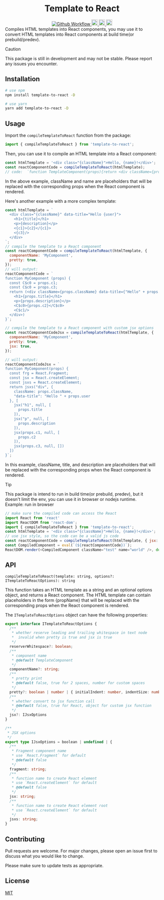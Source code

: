 <h1 align="center">Template to React</h1>
<div align="center">
  <a href="https://github.com/oe/template-to-react/actions/workflows/build.yml">
    <img src="https://github.com/oe/template-to-react/actions/workflows/build.yml/badge.svg" alt="Github Workflow">
  </a>
  <a href="#readme">
    <img src="https://badges.frapsoft.com/typescript/code/typescript.svg?v=101" alt="code with typescript" height="20">
  </a>
  <a href="#readme">
    <img src="https://badge.fury.io/js/template-to-react.svg" alt="npm version" height="20">
  </a>
  <a href="https://www.npmjs.com/package/template-to-react">
    <img src="https://img.shields.io/npm/dm/template-to-react.svg" alt="npm version" height="20">
  </a>
</div>
Compiles HTML templates into React components, you may use it to convert HTML templates into React components at build time(or prebuild/predev).


> [!CAUTION]
> This package is still in development and may not be stable. Please report any issues you encounter.

## Installation

```bash
# use npm
npm install template-to-react -D

# use yarn
yarn add template-to-react -D
```

## Usage
Import the `compileTemplateToReact` function from the package:

```js
import { compileTemplateToReact } from 'template-to-react';
```

Then, you can use it to compile an HTML template into a React component:

```js
const htmlTemplate = '<div class="{className}">Hello, {name}!</div>';
const reactComponentCode = compileTemplateToReact(htmlTemplate);
// code:  `function TemplateComponent(props){return <div className={props.className}>Hello, {props.name}!</div>}`
```

In the above example, className and name are placeholders that will be replaced with the corresponding props when the React component is rendered.

Here's another example with a more complex template:
```js
const htmlTemplate = `
  <div class="{className}" data-title="Hello {user}">
    <h1>{title}</h1>
    <p>{description}</p>
    <{c1}>{c2}</{c1}>
    <{c3}/>
  </div>
`;
// compile the template to a React component
const reactComponentCode = compileTemplateToReact(htmlTemplate, {
  componentName: 'MyComponent',
  pretty: true,
});
// will output:
reactComponentCode = `
function MyComponent (props) {
  const C$c0 = props.c1;
  const C$c0 = props.c3;
  return (<div className={props.className} data-title={"Hello" + props.user}>
    <h1>{props.title}</h1>
    <p>{props.description}</p>
    <C$c0>{props.c2}</C$c0>
    <C$c1/>
  </div>)
}`;

// compile the template to a React component with custom jsx options
const reactComponentCodeJsx = compileTemplateToReact(htmlTemplate, {
  componentName: 'MyComponent',
  pretty: true,
  jsx: true,
});

// will output:
reactComponentCodeJsx = `
function MyComponent(props) {
  const frg = React.Fragment;
  const jsx = React.createElement;
  const jsxs = React.createElement;
  return jsxs("div", {
    className: props.className,
    "data-title": "Hello " + props.user
  }, [
    jsx("h1", null, [
      props.title
    ]),
    jsx("p", null, [
      props.description
    ]),
    jsx(props.c1, null, [
      props.c2
    ]),
    jsx(props.c3, null, [])
  ])
}`;
```

In this example, className, title, and description are placeholders that will be replaced with the corresponding props when the React component is rendered.

> [!TIP]
> This package is intend to run in build time(or prebuild, predev), but it doesn't limit the env, you can use it in browser or nodejs runtime.    
> Example: run in browser
> ```js
> // make sure the compiled code can access the React
> import React from 'react'
> import ReactDOM from 'react-dom';
> import { compileTemplateToReact } from 'template-to-react';
> const htmlTemplate = '<div class="{className}">Hello, {name}!</div>';
> // use jsx style, so the code can be a valid js code
> const reactComponentCode = compileTemplateToReact(htmlTemplate, { jsx: true });
> const CompiledComponent = eval(`(${reactComponentCode})`);
> ReactDOM.render(<CompiledComponent className="test" name="world" />, document.getElementById('root'));
> ```


## API
`compileTemplateToReact(template: string, options?: ITemplateToReactOptions): string`

This function takes an HTML template as a string and an optional options object, and returns a React component. The HTML template can contain placeholders in the form {propName} that will be replaced with the corresponding props when the React component is rendered.

The `ITemplateToReactOptions` object can have the following properties:
```ts
export interface ITemplateToReactOptions {
  /**
   * whether reserve leading and trailing whitespace in text node
   *  invalid when pretty is true and jsx is true
   */
  reserverWhitespace?: boolean;
  /**
   * component name
   * @default TemplateComponent
   */
  componentName?: string;
  /**
   * pretty print
   * @default false, true for 2 spaces, number for custom spaces
   */
  pretty?: boolean | number | { initialIndent: number, indentSize: number };
  /**
   * whether convert to jsx function call
   * @default false, true for React, object for custom jsx function
   */
  jsx?: IJsxOptions
}

/**
 * JSX options
 */
export type IJsxOptions = boolean | undefined | {
  /**
   * Fragment component name
   * use `React.Fragment` for default
   * @default false
   */
  fragment: string;
  /**
   * function name to create React element
   * use `React.createElement` for default
   * @default false
   */
  jsx: string;
  /**
   * function name to create React element root
   * use `React.createElement` for default
   */
  jsxs: string;
}
```

## Contributing
Pull requests are welcome. For major changes, please open an issue first to discuss what you would like to change.

Please make sure to update tests as appropriate.

## License
[MIT](./LICENSE)
